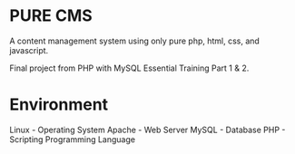 # PURE CMS

A content management system using only pure php, html, css, and javascript. 

Final project from PHP with MySQL Essential Training Part 1 & 2. 

# Environment

Linux - Operating System
Apache - Web Server
MySQL - Database
PHP - Scripting Programming Language

